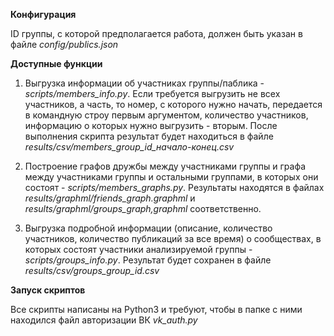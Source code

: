 **Конфигурация**

ID группы, с которой предполагается работа, должен быть указан в файле *config/publics.json*

**Доступные функции**

1) Выгрузка информации об участниках группы/паблика - *scripts/members_info.py*. Если требуется выгрузить не всех участников, а часть, то номер, с которого нужно начать, передается в командную строу первым аргументом, количество участников, информацию о которых нужно выгрузить - вторым. После выполнения скрипта результат будет находиться в файле *results/csv/members_group_id_начало-конец.csv*

2) Построение графов дружбы между участниками группы и графа между участниками группы и остальными группами, в которых они состоят - *scripts/members_graphs.py*. Результаты находятся в файлах *results/graphml/friends_graph.graphml* и *results/graphml/groups_graph,graphml* соответственно.

3) Выгрузка подробной информации (описание, количество участников, количество публикаций за все время) о сообществах, в которых состоят участники анализируемой группы - *scripts/groups_info.py*. Результат будет сохранен в файле *results/csv/groups_group_id.csv*

**Запуск скриптов**

Все скрипты написаны на Python3 и требуют, чтобы в папке с ними находился файл авторизации ВК *vk_auth.py*
